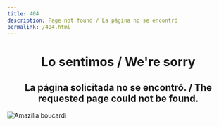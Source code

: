 ```yaml
---
title: 404
description: Page not found / La página no se encontró
permalink: /404.html
---
```

 
<h1 align="center">Lo sentimos / We're sorry</h1>

<h2 align="center"> La página solicitada no se encontró. / The requested page could not be found.</h2>
<img align="center" src="https://cribio.github.io/assets/img/CR-Bio-Logo-480.jpg" alt="Amazilia boucardi"/>
